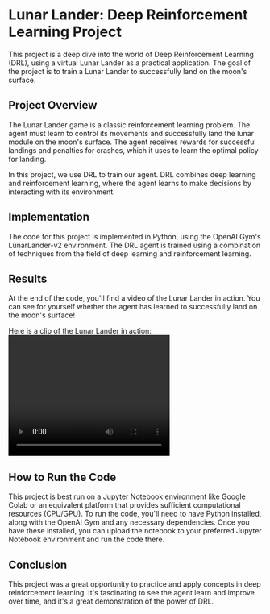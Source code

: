 # Lunar Lander: Deep Reinforcement Learning Project

This project is a deep dive into the world of Deep Reinforcement Learning (DRL), using a virtual Lunar Lander as a practical application. The goal of the project is to train a Lunar Lander to successfully land on the moon's surface.

## Project Overview

The Lunar Lander game is a classic reinforcement learning problem. The agent must learn to control its movements and successfully land the lunar module on the moon's surface. The agent receives rewards for successful landings and penalties for crashes, which it uses to learn the optimal policy for landing.

In this project, we use DRL to train our agent. DRL combines deep learning and reinforcement learning, where the agent learns to make decisions by interacting with its environment.

## Implementation

The code for this project is implemented in Python, using the OpenAI Gym's LunarLander-v2 environment. The DRL agent is trained using a combination of techniques from the field of deep learning and reinforcement learning.

## Results

At the end of the code, you'll find a video of the Lunar Lander in action. You can see for yourself whether the agent has learned to successfully land on the moon's surface!

Here is a clip of the Lunar Lander in action: <br>
<video width="320" height="240" controls>
    <source src="videos/lunar_lander.mp4" type="video/mp4">
Your browser does not support the video tag.
</video>

## How to Run the Code

This project is best run on a Jupyter Notebook environment like Google Colab or an equivalent platform that provides sufficient computational resources (CPU/GPU). To run the code, you'll need to have Python installed, along with the OpenAI Gym and any necessary dependencies. Once you have these installed, you can upload the notebook to your preferred Jupyter Notebook environment and run the code there.

## Conclusion

This project was a great opportunity to practice and apply concepts in deep reinforcement learning. It's fascinating to see the agent learn and improve over time, and it's a great demonstration of the power of DRL.
